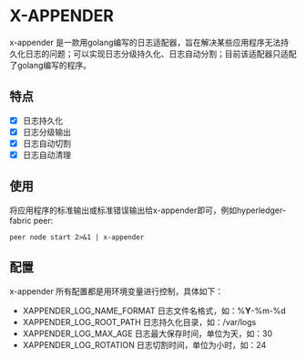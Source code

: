 # X-APPENDER

x-appender 是一款用golang编写的日志适配器，旨在解决某些应用程序无法持久化日志的问题；可以实现日志分级持久化、日志自动分割；目前该适配器只适配了golang编写的程序。

## 特点

- [x] 日志持久化
- [x] 日志分级输出
- [x] 日志自动切割
- [x] 日志自动清理

## 使用

将应用程序的标准输出或标准错误输出给x-appender即可，例如hyperledger-fabric peer:

```shell
peer node start 2>&1 | x-appender
```

## 配置

x-appender 所有配置都是用环境变量进行控制，具体如下：

- XAPPENDER_LOG_NAME_FORMAT 日志文件名格式，如：%**Y**-%m-%d
- XAPPENDER_LOG_ROOT_PATH 日志持久化目录，如：/var/logs
- XAPPENDER_LOG_MAX_AGE 日志最大保存时间，单位为天，如：30
- XAPPENDER_LOG_ROTATION 日志切割时间，单位为小时，如：24

